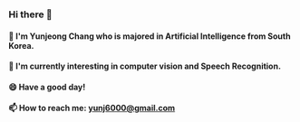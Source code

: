 ### Hi there 👋 

#### 👩 I'm Yunjeong Chang who is majored in Artificial Intelligence from South Korea.

#### 🌱 I'm currently interesting in computer vision and Speech Recognition.



#### 😄 Have a good day!

#### 📫 How to reach me: yunj6000@gmail.com


<!--
**yunjeong-chang/yunjeong-chang** is a ✨ _special_ ✨ repository because its `README.md` (this file) appears on your GitHub profile.
Here are some ideas to get you started:

- 🔭 I’m currently working on ...
- 🌱 I’m currently learning ...
- 👯 I’m looking to collaborate on ...
- 🤔 I’m looking for help with ...
- 💬 Ask me about ...
- 📫 How to reach me: ...
- 😄 Pronouns: ...
- ⚡ Fun fact: ...
-->
